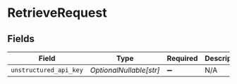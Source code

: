 # RetrieveRequest


## Fields

| Field                   | Type                    | Required                | Description             |
| ----------------------- | ----------------------- | ----------------------- | ----------------------- |
| `unstructured_api_key`  | *OptionalNullable[str]* | :heavy_minus_sign:      | N/A                     |